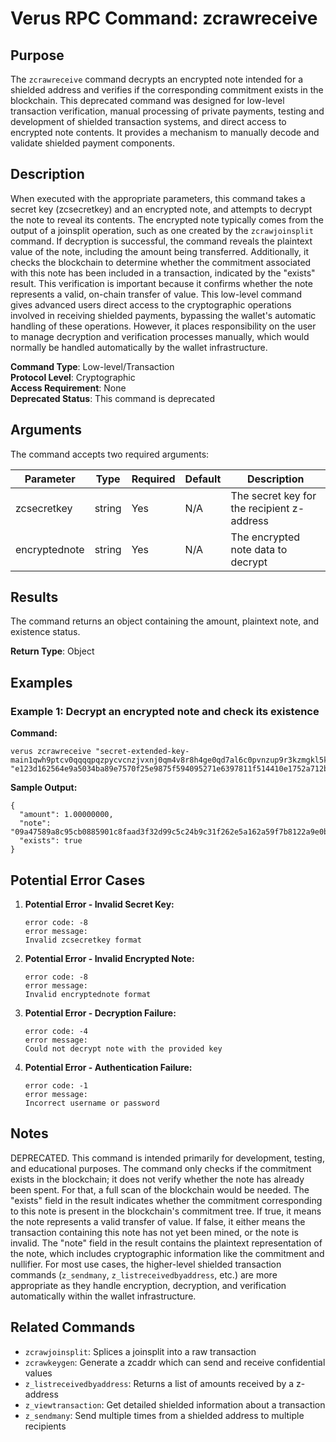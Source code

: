 # Verus RPC Command: zcrawreceive

## Purpose
The `zcrawreceive` command decrypts an encrypted note intended for a shielded address and verifies if the corresponding commitment exists in the blockchain. This deprecated command was designed for low-level transaction verification, manual processing of private payments, testing and development of shielded transaction systems, and direct access to encrypted note contents. It provides a mechanism to manually decode and validate shielded payment components.

## Description
When executed with the appropriate parameters, this command takes a secret key (zcsecretkey) and an encrypted note, and attempts to decrypt the note to reveal its contents. The encrypted note typically comes from the output of a joinsplit operation, such as one created by the `zcrawjoinsplit` command. If decryption is successful, the command reveals the plaintext value of the note, including the amount being transferred. Additionally, it checks the blockchain to determine whether the commitment associated with this note has been included in a transaction, indicated by the "exists" result. This verification is important because it confirms whether the note represents a valid, on-chain transfer of value. This low-level command gives advanced users direct access to the cryptographic operations involved in receiving shielded payments, bypassing the wallet's automatic handling of these operations. However, it places responsibility on the user to manage decryption and verification processes manually, which would normally be handled automatically by the wallet infrastructure.

**Command Type**: Low-level/Transaction  
**Protocol Level**: Cryptographic  
**Access Requirement**: None  
**Deprecated Status**: This command is deprecated

## Arguments
The command accepts two required arguments:

| Parameter | Type | Required | Default | Description |
|-----------|------|----------|---------|-------------|
| zcsecretkey | string | Yes | N/A | The secret key for the recipient z-address |
| encryptednote | string | Yes | N/A | The encrypted note data to decrypt |

## Results
The command returns an object containing the amount, plaintext note, and existence status.

**Return Type**: Object

## Examples

### Example 1: Decrypt an encrypted note and check its existence

**Command:**
```
verus zcrawreceive "secret-extended-key-main1qwh9ptcv0qqqqpqzpycvcnzjvxnj0qm4v8r8h4ge0qd7al6c0pvnzup9r3kzmgkl5k5v7v2f6yj5vcd7chsxtaww0jhdl0lt3gdyq6c25tqfhazqaqpa6ywvvxj4zr37jlnwcul2zaqcqrmmj76waahxal9wkvq9qfdhw9l" "e123d162564e9a5034ba89e7570f25e9875f594095271e6397811f514410e1752a712b98b41116c8ca3dade7c6146f4a7f6bb93a3b7d711e7c46ed398509786b7c0ce29879aaba741c4c2e9ccdfce83cce8495d2fa9b98bfc6d012704cb51f75e"
```

**Sample Output:**
```
{
  "amount": 1.00000000,
  "note": "09a47589a8c95cb0885901c8faad3f32d99c5c24b9c31f262e5a162a59f7b8122a9e0be37a5c71235fe62464d8d5a9c18b8f59c62f60e4ce7faf974f33087d5d",
  "exists": true
}
```

## Potential Error Cases

1. **Potential Error - Invalid Secret Key:**
   ```
   error code: -8
   error message:
   Invalid zcsecretkey format
   ```

2. **Potential Error - Invalid Encrypted Note:**
   ```
   error code: -8
   error message:
   Invalid encryptednote format
   ```

3. **Potential Error - Decryption Failure:**
   ```
   error code: -4
   error message:
   Could not decrypt note with the provided key
   ```

4. **Potential Error - Authentication Failure:**
   ```
   error code: -1
   error message:
   Incorrect username or password
   ```

## Notes
DEPRECATED. This command is intended primarily for development, testing, and educational purposes. The command only checks if the commitment exists in the blockchain; it does not verify whether the note has already been spent. For that, a full scan of the blockchain would be needed. The "exists" field in the result indicates whether the commitment corresponding to this note is present in the blockchain's commitment tree. If true, it means the note represents a valid transfer of value. If false, it either means the transaction containing this note has not yet been mined, or the note is invalid. The "note" field in the result contains the plaintext representation of the note, which includes cryptographic information like the commitment and nullifier. For most use cases, the higher-level shielded transaction commands (`z_sendmany`, `z_listreceivedbyaddress`, etc.) are more appropriate as they handle encryption, decryption, and verification automatically within the wallet infrastructure.

## Related Commands
- `zcrawjoinsplit`: Splices a joinsplit into a raw transaction
- `zcrawkeygen`: Generate a zcaddr which can send and receive confidential values
- `z_listreceivedbyaddress`: Returns a list of amounts received by a z-address
- `z_viewtransaction`: Get detailed shielded information about a transaction
- `z_sendmany`: Send multiple times from a shielded address to multiple recipients